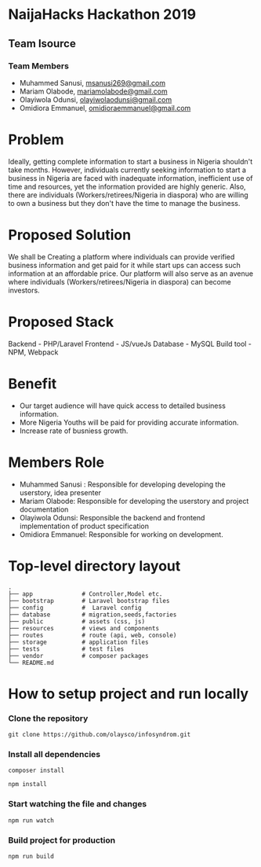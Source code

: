 # NaijaHacks Hackathon 2019

## Team Isource

### Team Members

- Muhammed Sanusi, msanusi269@gmail.com
- Mariam Olabode, mariamolabode@gmail.com
- Olayiwola Odunsi, olayiwolaodunsi@gmail.com
- Omidiora Emmanuel, omidioraemmanuel@gmail.com

# Problem

Ideally, getting complete information to start a business in Nigeria shouldn't take months. However,  individuals currently seeking information to start a business in Nigeria are faced with inadequate information, inefficient use of time and resources, yet the information provided are highly generic. Also, there are individuals (Workers/retirees/Nigeria in diaspora) who are willing to own a business but they don't have the time to manage the business.

# Proposed Solution

We shall be Creating a platform where individuals can provide verified business information and get paid for it while start ups can access such information at an affordable price.
Our platform will also serve as an avenue  where individuals (Workers/retirees/Nigeria in diaspora) can  become investors.

# Proposed Stack

Backend - PHP/Laravel 
Frontend - JS/vueJs 
Database - MySQL
Build tool - NPM, Webpack

# Benefit

- Our target audience will have quick access to detailed business information.
- More Nigeria Youths will be paid for providing accurate information.
- Increase rate of busniess growth.

# Members Role

  - Muhammed Sanusi : Responsible for developing developing the userstory, idea presenter 
  - Mariam Olabode: Responsible for developing the userstory and project documentation  
  - Olayiwola Odunsi: Responsible the backend and frontend implementation of product specification   
  - Omidiora Emmanuel: Responsible for working on development.


# Top-level directory layout

    .
    ├── app              # Controller,Model etc.
    ├── bootstrap        # Laravel bootstrap files
    ├── config           #  Laravel config
    ├── database         # migration,seeds,factories
    ├── public           # assets (css, js)
    ├── resources        # views and components
    ├── routes           # route (api, web, console)
    ├── storage          # application files
    ├── tests            # test files  
    ├── vendor           # composer packages   
    └── README.md   


# How to setup project and run locally

### Clone the repository 

```
git clone https://github.com/olaysco/infosyndrom.git
```

### Install all dependencies


```
composer install
```

```
npm install
```

### Start watching the file and changes

```
npm run watch
```


### Build project for production

```
npm run build
```            






